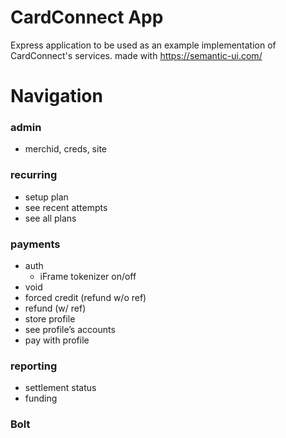 # CardConnect App

Express application to be used as an example implementation of CardConnect's services.
made with https://semantic-ui.com/

# Navigation
### admin
- merchid, creds, site

### recurring
- setup plan
- see recent attempts
- see all plans

### payments
- auth
  - iFrame tokenizer on/off
- void
- forced credit (refund w/o ref) 
- refund (w/ ref)
- store profile
- see profile’s accounts
- pay with profile

### reporting
- settlement status 
- funding

### Bolt

